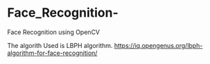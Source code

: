 # Face_Recognition-
Face Recognition using OpenCV


The algorith Used is LBPH algorithm.   https://iq.opengenus.org/lbph-algorithm-for-face-recognition/
